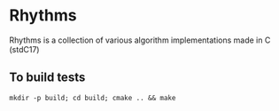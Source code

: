 # Rhythms

Rhythms is a collection of various algorithm implementations made in C (stdC17)


## To build tests
```
mkdir -p build; cd build; cmake .. && make
```